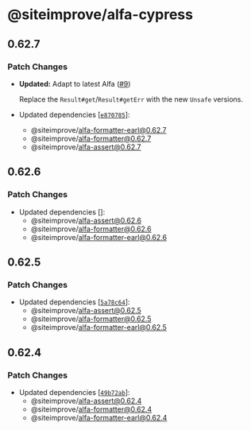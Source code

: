 # @siteimprove/alfa-cypress

## 0.62.7

### Patch Changes

- **Updated:** Adapt to latest Alfa ([#9](https://github.com/Siteimprove/alfa-integrations/pull/9))

  Replace the `Result#get`/`Result#getErr` with the new `Unsafe` versions.

- Updated dependencies [[`e870785`](https://github.com/Siteimprove/alfa-integrations/commit/e8707850938daf133bfbc4808156babc1f99cb0d)]:
  - @siteimprove/alfa-formatter-earl@0.62.7
  - @siteimprove/alfa-formatter@0.62.7
  - @siteimprove/alfa-assert@0.62.7

## 0.62.6

### Patch Changes

- Updated dependencies []:
  - @siteimprove/alfa-assert@0.62.6
  - @siteimprove/alfa-formatter@0.62.6
  - @siteimprove/alfa-formatter-earl@0.62.6

## 0.62.5

### Patch Changes

- Updated dependencies [[`5a78c64`](https://github.com/Siteimprove/alfa-integrations/commit/5a78c64fb319946d82040fc4ca8858e409589e7d)]:
  - @siteimprove/alfa-assert@0.62.5
  - @siteimprove/alfa-formatter@0.62.5
  - @siteimprove/alfa-formatter-earl@0.62.5

## 0.62.4

### Patch Changes

- Updated dependencies [[`49b72ab`](https://github.com/Siteimprove/alfa-integrations/commit/49b72abeb00d2b64e88a3f08a96ff254636efaf6)]:
  - @siteimprove/alfa-assert@0.62.4
  - @siteimprove/alfa-formatter@0.62.4
  - @siteimprove/alfa-formatter-earl@0.62.4
